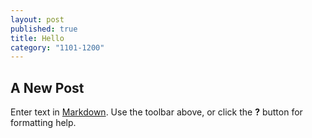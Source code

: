 ```yaml
---
layout: post
published: true
title: Hello
category: "1101-1200"
---
```


## A New Post

Enter text in [Markdown](http://daringfireball.net/projects/markdown/). Use the toolbar above, or click the **?** button for formatting help.
